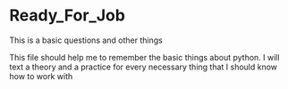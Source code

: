 # Ready_For_Job
This is a basic questions and other things

This file should help me to remember the basic things about python. I will text a theory and a practice for every necessary thing that I should know how to work with
